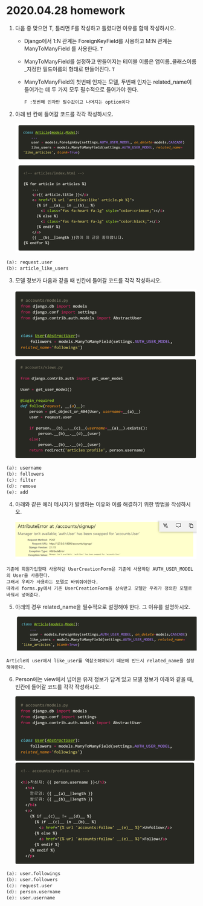 # 2020.04.28 homework

1. 다음 중 맞으면 T, 틀리면 F를 작성하고 틀렸다면 이유를 함께 작성하시오.

   - Django에서 1:N 관계는 ForeignKeyField를 사용하고 M:N 관계는 ManyToManyField 를 사용한다. `T`

   - ManyToManyField를 설정하고 만들어지는 테이블 이름은 앱이름_클래스이름_지정한 필드이름의 형태로 만들어진다. `T`

   - ManyToManyField의 첫번째 인자는 모델, 두번째 인자는 related_name이 들어가는 데 두 가지 모두 필수적으로 들어가야 한다.

     `F :첫번째 인자만 필수값이고 나머지는 option이다`

     

2. 아래 빈 칸에 들어갈 코드를 각각 작성하시오.

   ![image-20200428175415181](0428_homework.assets/image-20200428175415181.png)

```
(a): request.user
(b): article_like_users
```

3. 모델 정보가 다음과 같을 때 빈칸에 들어갈 코드를 각각 작성하시오.

   ![image-20200428175444840](0428_homework.assets/image-20200428175444840.png)



```
(a): username
(b): followers
(c): filter
(d): remove
(e): add
```



4. 아래와 같은 에러 메시지가 발생하는 이유와 이를 해결하기 위한 방법을 작성하시오.

   ![image-20200428175507731](0428_homework.assets/image-20200428175507731.png)

```
기존에 회원가입할때 사용하던 UserCreationForm은 기존에 사용하던 AUTH_USER_MODEL의 User을 사용한다.
그래서 우리가 사용하는 모델로 바꿔줘야한다.
따라서 forms.py에서 기존 UserCreationForm을 상속받고 모델만 우리가 정의한 모델로 바꿔서 넣어준다.
```



5. 아래의 경우 related_name을 필수적으로 설정해야 한다. 그 이유를 설명하시오.

   ![image-20200428175535090](0428_homework.assets/image-20200428175535090.png)

```
Article의 user에서 like_user를 역참조해야되기 때문에 반드시 related_name을 설정해야한다.
```



6. Person에는 view에서 넘어온 유저 정보가 담겨 있고 모델 정보가 아래와 같을 때, 빈칸에 들어갈 코드를 각각 작성하시오.

   ![image-20200428175544489](0428_homework.assets/image-20200428175544489.png)

```
(a): user.followings
(b): user.followers
(c): request.user
(d): person.username
(e): user.username
```

